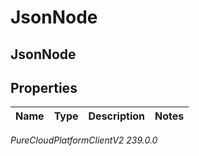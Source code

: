 # JsonNode

## JsonNode

## Properties

|Name | Type | Description | Notes|
|------------ | ------------- | ------------- | -------------|



_PureCloudPlatformClientV2 239.0.0_
